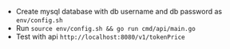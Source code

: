 * Create mysql database with db username and db password as `env/config.sh`
* Run `source env/config.sh && go run cmd/api/main.go`
* Test with api `http://localhost:8080/v1/tokenPrice`
